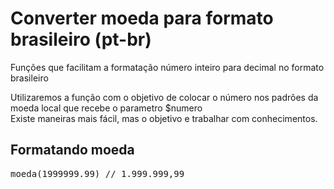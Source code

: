 # Converter moeda para formato brasileiro (pt-br)
<p>Funções que facilitam a formatação número inteiro para decimal no formato brasileiro</p>
<p>Utilizaremos a função com o objetivo de colocar o número nos padrões da moeda local que recebe o parametro $numero</br>
Existe maneiras mais fácil, mas o objetivo e trabalhar com conhecimentos.
</p>

## Formatando moeda
<pre>
moeda(1999999.99) // 1.999.999,99
</pre>
